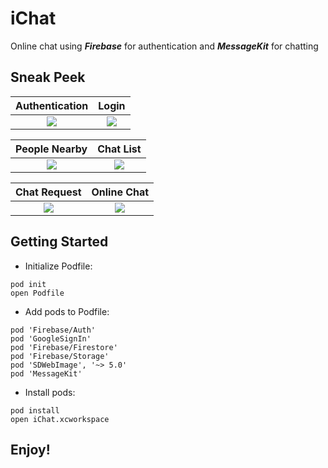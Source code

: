 # iChat
Online chat using ***Firebase*** for authentication and ***MessageKit*** for chatting

## Sneak Peek
Authentication        |  Login
:-------------------------:|:-------------------------:
![](https://b.radikal.ru/b42/2003/b4/63cde3064b52.png) | ![](https://d.radikal.ru/d37/2003/0f/f02b6e1d3405.png)

People Nearby           |  Chat List 
:-------------------------:|:-------------------------:
![](https://b.radikal.ru/b04/2003/eb/d8d8f823ad72.png) | ![](https://c.radikal.ru/c41/2003/88/f0ab5338c3a9.png)

Chat Request          |  Online Chat
:-------------------------:|:-------------------------:
![](https://d.radikal.ru/d41/2003/43/5dc74a531f7a.png) | ![](https://b.radikal.ru/b01/2003/76/1dd8ff22d89d.png)

## Getting Started
* Initialize Podfile:
```
pod init
open Podfile
```
* Add pods to Podfile:
```
pod 'Firebase/Auth'
pod 'GoogleSignIn'
pod 'Firebase/Firestore'
pod 'Firebase/Storage'
pod 'SDWebImage', '~> 5.0'
pod 'MessageKit'
```
* Install pods:
```
pod install
open iChat.xcworkspace
```

## Enjoy!

